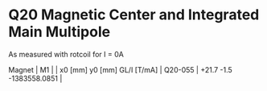 Q20 Magnetic Center and Integrated Main Multipole
=================================================

As measured with rotcoil for I =   0A

Magnet  |             M1               |
        | x0 [mm]  y0 [mm] GL/I [T/mA] |
Q20-055 |   +21.7     -1.5 -1383558.0851  |
